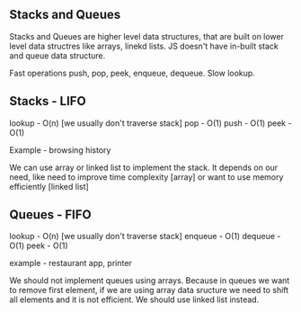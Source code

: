 ## Stacks and Queues

Stacks and Queues are higher level data structures, that are built on lower level data structres like arrays, linekd lists.
JS doesn't have in-built stack and queue data structure.

Fast operations push, pop, peek, enqueue, dequeue.
Slow lookup.

## Stacks - LIFO

lookup - O(n) [we usually don't traverse stack]
pop - O(1)
push - O(1)
peek - O(1)

Example - browsing history

We can use array or linked list to implement the stack. It depends on our need, like need to improve time complexity [array] or want to use memory efficiently [linked list]

## Queues - FIFO

lookup - O(n) [we usually don't traverse stack]
enqueue - O(1)
dequeue - O(1)
peek - O(1)

example - restaurant app, printer

We should not implement queues using arrays. Because in queues we want to remove first element, if we are using array data sructure we need to shift all elements and it is not efficient. We should use linked list instead.

